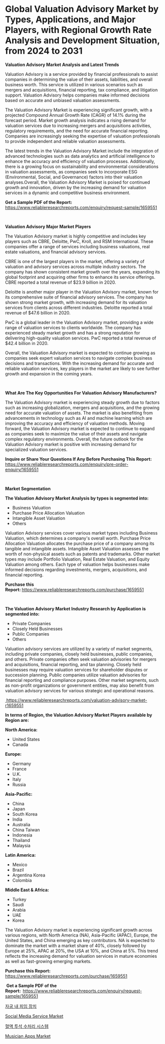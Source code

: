 <p><h1>Global Valuation Advisory Market by Types, Applications, and Major Players, with Regional Growth Rate Analysis and Development Situation, from 2024 to 2031</h1></p><p><strong>Valuation Advisory Market Analysis and Latest Trends</strong></p>
<p><p>Valuation Advisory is a service provided by financial professionals to assist companies in determining the value of their assets, liabilities, and overall business worth. This service is utilized in various scenarios such as mergers and acquisitions, financial reporting, tax compliance, and litigation support. Valuation Advisory helps companies make informed decisions based on accurate and unbiased valuation assessments.</p><p>The Valuation Advisory Market is experiencing significant growth, with a projected Compound Annual Growth Rate (CAGR) of 14.1% during the forecast period. Market growth analysis indicates a rising demand for valuation services due to increasing mergers and acquisitions activities, regulatory requirements, and the need for accurate financial reporting. Companies are increasingly seeking the expertise of valuation professionals to provide independent and reliable valuation assessments.</p><p>The latest trends in the Valuation Advisory Market include the integration of advanced technologies such as data analytics and artificial intelligence to enhance the accuracy and efficiency of valuation processes. Additionally, there is a growing focus on sustainability and environmental considerations in valuation assessments, as companies seek to incorporate ESG (Environmental, Social, and Governance) factors into their valuation analyses.Overall, the Valuation Advisory Market is poised for continued growth and innovation, driven by the increasing demand for valuation services in a dynamic and competitive business environment.</p></p>
<p><strong>Get a Sample PDF of the Report:&nbsp;</strong> <a href="https://www.reliableresearchreports.com/enquiry/request-sample/1659551">https://www.reliableresearchreports.com/enquiry/request-sample/1659551</a></p>
<p>&nbsp;</p>
<p><strong>Valuation Advisory Major Market Players</strong></p>
<p><p>The Valuation Advisory market is highly competitive and includes key players such as CBRE, Deloitte, PwC, Kroll, and RSM International. These companies offer a range of services including business valuations, real estate valuations, and financial advisory services.</p><p>CBRE is one of the largest players in the market, offering a variety of valuation and advisory services across multiple industry sectors. The company has shown consistent market growth over the years, expanding its global footprint and acquiring other firms to enhance its service offerings. CBRE reported a total revenue of $23.9 billion in 2020.</p><p>Deloitte is another major player in the Valuation Advisory market, known for its comprehensive suite of financial advisory services. The company has shown strong market growth, with increasing demand for its valuation services from clients across different industries. Deloitte reported a total revenue of $47.6 billion in 2020.</p><p>PwC is a global leader in the Valuation Advisory market, providing a wide range of valuation services to clients worldwide. The company has experienced steady market growth and has a strong reputation for delivering high-quality valuation services. PwC reported a total revenue of $42.4 billion in 2020.</p><p>Overall, the Valuation Advisory market is expected to continue growing as companies seek expert valuation services to navigate complex business decisions and transactions. With the increasing demand for accurate and reliable valuation services, key players in the market are likely to see further growth and expansion in the coming years.</p></p>
<p>&nbsp;</p>
<p><strong>What Are The Key Opportunities For Valuation Advisory Manufacturers?</strong></p>
<p><p>The Valuation Advisory market is experiencing steady growth due to factors such as increasing globalization, mergers and acquisitions, and the growing need for accurate valuation of assets. The market is also benefiting from advancements in technology such as AI and machine learning which are improving the accuracy and efficiency of valuation methods. Moving forward, the Valuation Advisory market is expected to continue to expand as companies seek to maximize the value of their assets and navigate complex regulatory environments. Overall, the future outlook for the Valuation Advisory market is positive with increasing demand for specialized valuation services.</p></p>
<p><strong>Inquire or Share Your Questions If Any Before Purchasing This Report:</strong> <a href="https://www.reliableresearchreports.com/enquiry/pre-order-enquiry/1659551">https://www.reliableresearchreports.com/enquiry/pre-order-enquiry/1659551</a></p>
<p>&nbsp;</p>
<p><strong>Market Segmentation</strong></p>
<p><strong>The Valuation Advisory Market Analysis by types is segmented into:</strong></p>
<p><ul><li>Business Valuation</li><li>Purchase Price Allocation Valuation</li><li>Intangible Asset Valuation</li><li>Others</li></ul></p>
<p><p>Valuation Advisory services cover various market types including Business Valuation, which determines a company's overall worth. Purchase Price Allocation Valuation allocates the purchase price of a company among its tangible and intangible assets. Intangible Asset Valuation assesses the worth of non-physical assets such as patents and trademarks. Other market types may include Portfolio Valuation, Real Estate Valuation, and Equity Valuation among others. Each type of valuation helps businesses make informed decisions regarding investments, mergers, acquisitions, and financial reporting.</p></p>
<p><strong>Purchase this Report:&nbsp;</strong><a href="https://www.reliableresearchreports.com/purchase/1659551">https://www.reliableresearchreports.com/purchase/1659551</a></p>
<p>&nbsp;</p>
<p><strong>The Valuation Advisory Market Industry Research by Application is segmented into:</strong></p>
<p><ul><li>Private Companies</li><li>Closely Held Businesses</li><li>Public Companies</li><li>Others</li></ul></p>
<p><p>Valuation advisory services are utilized by a variety of market segments, including private companies, closely held businesses, public companies, and others. Private companies often seek valuation advisories for mergers and acquisitions, financial reporting, and tax planning. Closely held businesses may require valuation services for shareholder disputes or succession planning. Public companies utilize valuation advisories for financial reporting and compliance purposes. Other market segments, such as non-profit organizations or government entities, may also benefit from valuation advisory services for various strategic and operational reasons.</p></p>
<p><a href="https://www.reliableresearchreports.com/valuation-advisory-market-r1659551">&nbsp;https://www.reliableresearchreports.com/valuation-advisory-market-r1659551</a></p>
<p><strong>In terms of Region, the Valuation Advisory Market Players available by Region are:</strong></p>
<p>
    <p> <strong> North America: </strong>
        <ul>
            <li>United States</li>
            <li>Canada</li>
        </ul>
        </p> 
    <p> <strong> Europe: </strong>
        <ul>
            <li>Germany</li>
            <li>France</li>
            <li>U.K.</li>
            <li>Italy</li>
            <li>Russia</li>
        </ul>
        </p> 
    <p> <strong> Asia-Pacific: </strong>
        <ul>
            <li>China</li>
            <li>Japan</li>
            <li>South Korea</li>
            <li>India</li>
            <li>Australia</li>
            <li>China Taiwan</li>
            <li>Indonesia</li>
            <li>Thailand</li>
            <li>Malaysia</li>
        </ul>
        </p> 
    <p> <strong> Latin America: </strong>
        <ul>
            <li>Mexico</li>
            <li>Brazil</li>
            <li>Argentina Korea</li>
            <li>Colombia</li>
        </ul>
        </p> 
    <p> <strong> Middle East & Africa: </strong>
        <ul>
            <li>Turkey</li>
            <li>Saudi</li>
            <li>Arabia</li>
            <li>UAE</li>
            <li>Korea</li>
        </ul>
    </p>
    </p>
<p><p>The Valuation Advisory market is experiencing significant growth across various regions, with North America (NA), Asia-Pacific (APAC), Europe, the United States, and China emerging as key contributors. NA is expected to dominate the market with a market share of 40%, closely followed by Europe at 25%, APAC at 20%, the USA at 10%, and China at 5%. This trend reflects the increasing demand for valuation services in mature economies as well as fast-growing emerging markets.</p></p>
<p><strong>Purchase this Report: </strong><a href="https://www.reliableresearchreports.com/purchase/1659551">https://www.reliableresearchreports.com/purchase/1659551</a></p>
<p>&nbsp;<strong>Get a Sample PDF of the Report:&nbsp;&nbsp;</strong><a href="https://www.reliableresearchreports.com/enquiry/request-sample/1659551">https://www.reliableresearchreports.com/enquiry/request-sample/1659551</a></p>
<p><strong></strong></p>
<p><p><a href="https://github.com/camron674/Market-Research-Report-List-1/blob/main/476544958663.md">자궁 내 피임 장치</a></p><p><a href="https://github.com/jerrycopelandthomaswsqd8q/Market-Research-Report-List-2/blob/main/social-media-service-market.md">Social Media Service Market</a></p><p><a href="https://github.com/BrettWeberrt8767765/Market-Research-Report-List-1/blob/main/377984458662.md">혈액 투석 수처리 시스템</a></p><p><a href="https://github.com/brenzgnarento/Market-Research-Report-List-2/blob/main/musician-apps-market.md">Musician Apps Market</a></p></p>